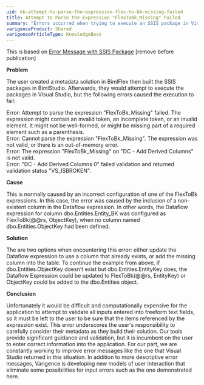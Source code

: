 ```yaml
---
uid: kb-attempt-to-parse-the-expression-flex-to-bk-missing-failed
title: Attempt to Parse the Expression "FlexToBk_Missing" Failed
summary: "Errors occurred when trying to execute an SSIS package in Visual Studio: FlexToBk_Missing"
varigenceProduct: Shared
varigenceArticleType: KnowledgeBase
---
```

This is based on [Error Message with SSIS Package](https://varigence-prod.crm.dynamics.com/main.aspx?appid=5e76663e-a3c2-ee11-907a-000d3a9eadbe&pagetype=entityrecord&etn=incident&id=1b0ed2be-a1dc-ee11-904c-7c1e5200bad8) \[remove before publication\]

**Problem** 

The user created a metadata solution in BimlFlex then built the SSIS packages in BimlStudio. Afterwards, they would attempt to execute the packages in Visual Studio, but the following errors caused the execution to fail:    

Error: Attempt to parse the expression "FlexToBk\_Missing" failed. The expression might contain an invalid token, an incomplete token, or an invalid element. It might not be well-formed, or might be missing part of a required element such as a parenthesis.  
Error: Cannot parse the expression "FlexToBk\_Missing". The expression was not valid, or there is an out-of-memory error.  
Error: The expression "FlexToBk\_Missing" on "DC - Add Derived Columns" is not valid.  
Error: "DC - Add Derived Columns 0" failed validation and returned validation status "VS\_ISBROKEN".

**Cause**

This is normally caused by an incorrect configuration of one of the FlexToBk expressions. In this case, the error was caused by the inclusion of a non-existent column in the Dataflow expression. In other words, the Dataflow expression for column dbo.Entities.Entity\_BK was configured as FlexToBk(@@rs, ObjectKey), when no column named dbo.Entities.ObjectKey had been defined. 

**Solution**

The are two options when encountering this error: either update the Dataflow expression to use a column that already exists, or add the missing column into the table. To continue the example from above, if dbo.Entities.ObjectKey doesn't exist but dbo.Entities.EntityKey does, the Dataflow Expression could be updated to FlexToBk(@@rs, EntityKey) or ObjectKey could be added to the dbo.Entities object. 

**Conclusion**

Unfortunately it would be difficult and computationally expensive for the application to attempt to validate all inputs entered into freeform text fields, so it must be left to the user to be sure that the items referenced by the expression exist. This error underscores the user's responsibility to carefully consider their metadata as they build their solution. Our tools provide significant guidance and validation, but it is incumbent on the user to enter correct information into the application. For our part, we are constantly working to improve error messages like the one that Visual Studio returned in this situation. In addition to more descriptive error messages, Varigence is developing new models of user interaction that eliminate some possibilities for input errors such as the one demonstrated here.